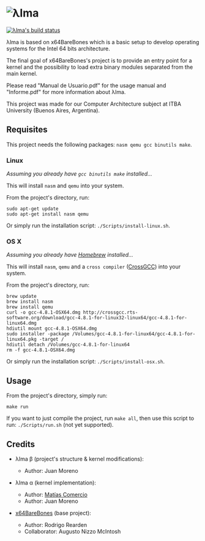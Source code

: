 # ![λlma](http://imgh.us/alma.svg)
[![λlma's build status](https://travis-ci.com/jpmrno/Alma.svg?token=rrzVPFKtpAUUPF2Pp1UE&branch=master)](https://travis-ci.com/jpmrno/Alma)

λlma is based on x64BareBones which is a basic setup to develop operating systems for the Intel 64 bits architecture.

The final goal of x64BareBones's project is to provide an entry point for a kernel and the possibility to load extra binary modules separated from the main kernel.

Please read "Manual de Usuario.pdf" for the usage manual and "Informe.pdf" for more information about λlma.

This project was made for our Computer Architecture subject at ITBA University (Buenos Aires, Argentina).

## Requisites

This project needs the following packages: `nasm qemu gcc binutils make`.

### Linux

*Assuming you already have `gcc binutils make` installed...*

This will install `nasm` and `qemu` into your system.

From the project's directory, run:

	sudo apt-get update
	sudo apt-get install nasm qemu

Or simply run the installation script: `./Scripts/install-linux.sh`.

### OS X

*Assuming you already have [Homebrew](http://brew.sh) installed...*

This will install `nasm`, `qemu` and a `cross compiler` ([CrossGCC](http://crossgcc.rts-software.org/doku.php?id=compiling_for_linux)) into your system.

From the project's directory, run:

	brew update
	brew install nasm
	brew install qemu
	curl -o gcc-4.8.1-OSX64.dmg http://crossgcc.rts-software.org/download/gcc-4.8.1-for-linux32-linux64/gcc-4.8.1-for-linux64.dmg
	hdiutil mount gcc-4.8.1-OSX64.dmg
	sudo installer -package /Volumes/gcc-4.8.1-for-linux64/gcc-4.8.1-for-linux64.pkg -target /
	hdiutil detach /Volumes/gcc-4.8.1-for-linux64
	rm -f gcc-4.8.1-OSX64.dmg

Or simply run the installation script: `./Scripts/install-osx.sh`.

## Usage

From the project's directory, simply run:

	make run

If you want to just compile the project, run `make all`, then use this script to run: `./Scripts/run.sh` (not yet supported).

## Credits

- λlma β (project's structure & kernel modifications): 
	- Author: Juan Moreno

- λlma α (kernel implementation): 
	- Author: [Matías Comercio](@MatiasComercioITBA)
	- Author: Juan Moreno

- [x64BareBones](https://bitbucket.org/RowDaBoat/x64barebones/) (base project): 
	- Author: Rodrigo Rearden
	- Collaborator: Augusto Nizzo McIntosh
